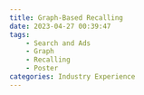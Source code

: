 ```yaml
---
title: Graph-Based Recalling
date: 2023-04-27 00:39:47
tags:
    - Search and Ads
    - Graph
    - Recalling
    - Poster
categories: Industry Experience
---
```

